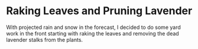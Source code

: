 # Raking Leaves and Pruning Lavender
With projected rain and snow in the forecast, I decided to do some yard
work in the front starting with raking the leaves and removing
the dead lavender stalks from the plants. 
